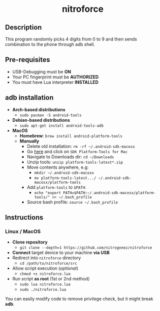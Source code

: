 <h1 align=center>
    <b>nitroforce</b>
</h1>

## Description
This program randomly picks 4 digits from 0 to 9 and then sends combination to the phone through adb shell.

## Pre-requisites
+ USB-Debugging must be **ON**
+ Your PC fingerprint must be **AUTHORIZED**
+ You must have Lua interpreter **INSTALLED**

## adb installation
+ **Arch-based distributions**
  - `sudo pacman -S android-tools`
+ **Debian-based distributions**
  - `sudo apt-get install android-tools-adb`
+ **MacOS**
  - **Homebrew**: `brew install android-platform-tools`
  - **Manually**
    + Delete old installation: `rm -rf ~/.android-sdk-macosx`
    + Go [here](https://developer.android.com/studio/releases/platform-tools.html) and click on `SDK Platform-Tools for Mac`
    + Navigate to Downloads dir: `cd ~/Downloads`
    + Unzip tools: `unzip platform-tools-latest*.zip`
    + Move contents anywhere, e.g:
      - `mkdir ~/.android-sdk-macosx`
      - `mv platform-tools-latest.../ ~/.android-sdk-macosx/platform-tools`
    + Add `platform-tools` to `$PATH`:
      - `echo "export PATH=$PATH:~/.android-sdk-macosx/platform-tools/" >> ~/.bash_profile`
    + Source bash profile: `source ~/.bash_profile`

## Instructions
### Linux / MacOS
+ **Clone repository**
  - `git clone --depth=1 https://github.com/nitrogenez/nitroforce`
+ **Connect** target device to your machine **via USB**
+ Redirect into `nitroforce` directory
  - `cd /path/to/nitroforce/src`
+ Allow script execution (*optional*)
  - `chmod +x nitroforce.lua`
+ Run script **as root** (1st or 2nd method)
  - `sudo lua nitroforce.lua`
  - `sudo ./nitroforce.lua`


You can easily modify code to remove privilege check, but it might break **adb**.